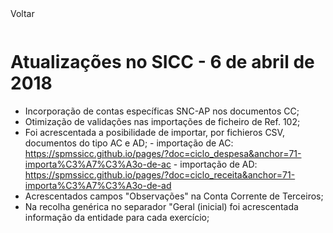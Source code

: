 <div style="width:100%; height:30px"><span onclick="loadUpgrades(['btnMenu'], event)" class="voltar">Voltar</span></div>

# Atualizações no SICC - 6 de abril de 2018

- Incorporação de contas específicas SNC-AP nos documentos CC;
- Otimização de validações nas importações de ficheiro de Ref. 102;
- Foi acrescentada a posibilidade de importar, por fichieros CSV, documentos do tipo AC e AD;
        - importação de AC: https://spmssicc.github.io/pages/?doc=ciclo_despesa&anchor=71-importa%C3%A7%C3%A3o-de-ac
        - importação de AD: https://spmssicc.github.io/pages/?doc=ciclo_receita&anchor=71-importa%C3%A7%C3%A3o-de-ad
- Acrescentados campos "Observações" na Conta Corrente de Terceiros;
- Na recolha genérica no separador "Geral (inicial) foi acrescentada informação da entidade para cada exercício;
